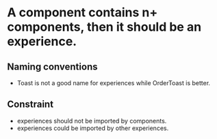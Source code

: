 # A component contains n+ components, then it should be an experience.

## Naming conventions
- Toast is not a good name for experiences while OrderToast is better.


## Constraint
- experiences should not be imported by components.
- experiences could be imported by other experiences.


